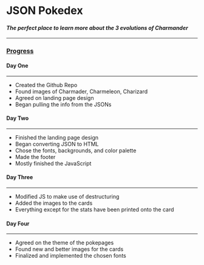 # **JSON Pokedex**
#### *The perfect place to learn more about the 3 evolutions of Charmander*
---
### <ins>Progress</ins>
#### **Day One**
---
- Created the Github Repo
- Found images of Charmader, Charmeleon, Charizard
- Agreed on landing page design
- Began pulling the info from the JSONs
#### **Day Two**
---
- Finished the landing page design
- Began converting JSON to HTML
- Chose the fonts, backgrounds, and color palette
- Made the footer
- Mostly finished the JavaScript
#### **Day Three**
---
- Modified JS to make use of destructuring
- Added the images to the cards
- Everything except for the stats have been printed onto the card
#### **Day Four**
---
- Agreed on the theme of the pokepages
- Found new and better images for the cards
- Finalized and implemented the chosen fonts